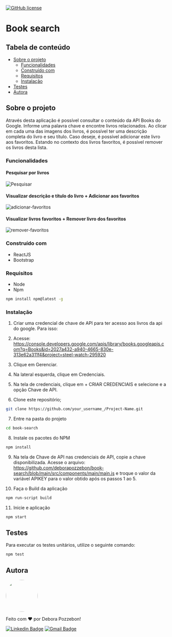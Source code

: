 [![GitHub license](https://img.shields.io/github/license/Naereen/StrapDown.js.svg)](https://github.com/Naereen/StrapDown.js/blob/master/LICENSE)

# Book search

## Tabela de conteúdo

<!--ts-->
   * [Sobre o projeto](#sobre-o-projeto)
      * [Funcionalidades](#funcionalidades)
      * [Construído com](#construído-com)
      * [Requisitos](#requisitos)
      * [Instalação](#instalação)
   * [Testes](#testes)
   * [Autora](#autora)
<!--te-->

## Sobre o projeto

Através desta aplicação é possível consultar o conteúdo da API Books do Google. Informe uma palavra chave e encontre livros relacionados. Ao clicar em cada uma das imagens dos livros, é possível ter uma descrição completa do livro e seu título. Caso deseje, é possível adicionar este livro aos favoritos. Estando no contexto dos livros favoritos, é possível remover os livros desta lista.

### Funcionalidades
#### Pesquisar por livros
![Pesquisar](https://user-images.githubusercontent.com/29635702/99922416-43315d00-2d0f-11eb-8d12-0adcedd39f3c.png)

#### Visualizar descrição e título do livro + Adicionar aos favoritos
![adicionar-favoritos](https://user-images.githubusercontent.com/29635702/99922419-462c4d80-2d0f-11eb-9c02-f613d8eee2a4.png)

#### Visualizar livros favoritos + Remover livro dos favoritos
![remover-favoritos](https://user-images.githubusercontent.com/29635702/99922420-475d7a80-2d0f-11eb-928b-fc21d9cd95ff.png)


### Construído com 

* ReactJS
* Bootstrap

### Requisitos

* Node
* Npm
```sh
npm install npm@latest -g
```

### Instalação

1. Criar uma credencial de chave de API para ter acesso aos livros da api do google. Para isso: 

2. Acesse: https://console.developers.google.com/apis/library/books.googleapis.com?q=Books&id=2027a432-a940-4665-830e-313e62a311f4&project=steel-watch-295920

3. Clique em Gerenciar.

4. Na lateral esquerda, clique em Credenciais. 

5. Na tela de credenciais, clique em + CRIAR CREDENCIAIS e selecione e a opção Chave de API.

6. Clone este repositório;
```sh
git clone https://github.com/your_username_/Project-Name.git
```
7. Entre na pasta do projeto
```sh
cd book-search
```
8. Instale os pacotes do NPM
```sh
npm install
```
9. Na tela de Chave de API nas credenciais de API, copie a chave disponibilizada. Acesse o arquivo: https://github.com/deborapozzebon/book-search/blob/main/src/components/main/main.js e troque o valor da variável APIKEY para o valor obtido após os passos 1 ao 5.

10. Faça o Build da aplicação
```sh
npm run-script build
```
11. Inicie e aplicação
```sh
npm start
```

## Testes

Para executar os testes unitários, utilize o seguinte comando:
```sh
npm test
```

## Autora

<a href="https://github.com/deborapozzebon">
 <img style="border-radius: 50%;" src="https://avatars0.githubusercontent.com/u/29635702?s=400&u=e61d4957236b1836cbf16b13d3851e41abea3eb1&v=4" width="100px;" alt=""/>
 <br />
</a>

Feito com ❤️ por Debora Pozzebon!

[![Linkedin Badge](https://img.shields.io/badge/-Debora-blue?style=flat-square&logo=Linkedin&logoColor=white&link=https://www.linkedin.com/in/d%C3%A9bora-pozzebon-b9883194)](https://www.linkedin.com/in/d%C3%A9bora-pozzebon-b9883194) 
[![Gmail Badge](https://img.shields.io/badge/-debora.pozzebon@gmail.com-c14438?style=flat-square&logo=Gmail&logoColor=white&link=mailto:debora.pozzebon@gmail.com)](mailto:debora.pozzebon@gmail.com)

